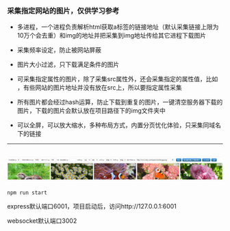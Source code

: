 ### 采集指定网站的图片，仅供学习参考

* 多进程，一个进程负责解析html获取a标签的链接地址（默认采集链接上限为10万个会去重）和img的地址并把采集到img地址传给其它进程下载图片

* 采集频率设定，防止被网站屏蔽

* 图片大小过滤，只下载满足条件的图片

* 可采集指定属性的图片，除了采集src属性外，还会采集指定的属性值，比如<img data-img="xxxxxx">，有些网站的图片地址并没有放在src上，所以要指定属性采集

* 所有图片都会经过hash运算，防止下载到重复的图片，一键清空服务器下载的图片，下载的图片会默认放在项目路径下的img文件夹中

* 可以全屏，可以放大缩水，多种布局方式，内置分页忧化体验，只采集同域名下的链接

---
![image](https://github.com/cjx744836/picture-collection/blob/master/img/20200604170814.jpg)
---
```
npm run start
```

express默认端口6001，项目启动后，访问http://127.0.0.1:6001

websocket默认端口3002